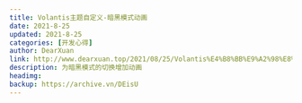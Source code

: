```yaml
---
title: Volantis主题自定义-暗黑模式动画
date: 2021-8-25
updated: 2021-8-25
categories: [开发心得]
author: DearXuan
link: http://www.dearxuan.top/2021/08/25/Volantis%E4%B8%BB%E9%A2%98%E8%87%AA%E5%AE%9A%E4%B9%89%E2%80%94%E6%9A%97%E9%BB%91%E6%A8%A1%E5%BC%8F%E5%8A%A8%E7%94%BB/
description: 为暗黑模式的切换增加动画
headimg:
backup: https://archive.vn/DEisU
---
```

